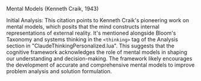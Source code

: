 Mental Models (Kenneth Craik, 1943)

Initial Analysis:
This citation points to Kenneth Craik's pioneering work on mental models, which posits that the mind constructs internal representations of external reality. It's mentioned alongside Bloom's Taxonomy and systems thinking in the `<thinking>` tag of the Analysis section in "ClaudeThinkingPersonalized.lua". This suggests that the cognitive framework acknowledges the role of mental models in shaping our understanding and decision-making. The framework likely encourages the development of accurate and comprehensive mental models to improve problem analysis and solution formulation.
